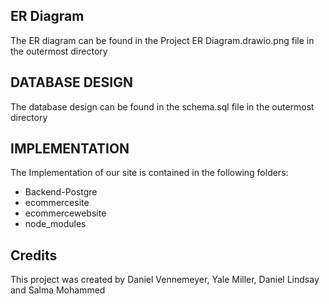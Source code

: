 
## ER Diagram 
The ER diagram can be found in the Project ER Diagram.drawio.png file in the outermost directory

## DATABASE DESIGN
The database design can be found in the schema.sql file in the outermost directory

## IMPLEMENTATION
The Implementation of our site is contained in the following folders:
- Backend-Postgre
- ecommercesite
- ecommercewebsite
- node_modules

## Credits
This project was created by Daniel Vennemeyer, Yale Miller, Daniel Lindsay and Salma Mohammed
